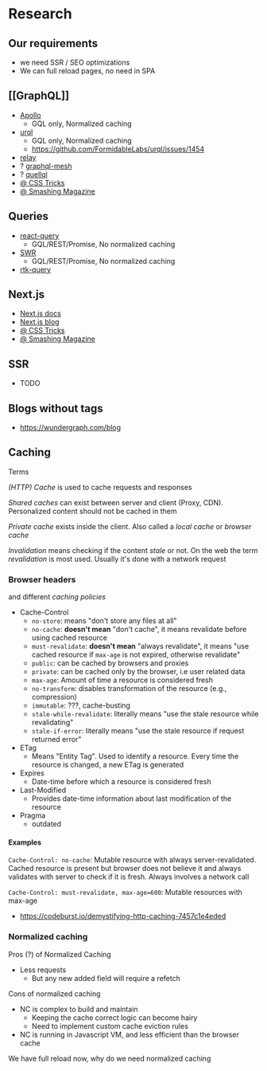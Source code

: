 # Research

## Our requirements

- we need SSR / SEO optimizations
- We can full reload pages, no need in SPA 

## [[GraphQL]]

- [Apollo](https://www.apollographql.com/docs/)
	- GQL only, Normalized caching
- [urql](https://formidable.com/open-source/urql/docs/)
	- GQL only, Normalized caching
	- https://github.com/FormidableLabs/urql/issues/1454
- [relay](https://relay.dev/docs/)
- ? [graphql-mesh](https://www.graphql-mesh.com/docs/introduction)
- ? [quellql](http://www.quellql.io/)
- [@ CSS Tricks](https://css-tricks.com/tag/graphql)
- [@ Smashing Magazine](https://www.smashingmagazine.com/category/graphql)

## Queries

- [react-query](https://react-query.tanstack.com/overview)
	- GQL/REST/Promise, No normalized caching
- [SWR](https://swr.vercel.app/docs/getting-started)
	- GQL/REST/Promise, No normalized caching
- [rtk-query](https://redux-toolkit.js.org/rtk-query/overview)


## Next.js

- [Next.js docs](https://nextjs.org/docs/getting-started)
- [Next.js blog](https://nextjs.org/blog)
- [@ CSS Tricks](https://css-tricks.com/tag/next-js/)
- [@ Smashing Magazine](https://www.smashingmagazine.com/category/next.js)

## SSR

- TODO

## Blogs without tags

- https://wundergraph.com/blog


## Caching

Terms

*(HTTP) Cache* is used to cache requests and responses

*Shared caches* can exist between server and client (Proxy, CDN). Personalized content should not be cached in them

*Private cache* exists inside the client. Also called a *local cache* or *browser cache*

*Invalidation* means checking if the content *stale* or not. On the web the term *revalidation* is most used. Usually it's done with a network request

### Browser headers
and different *caching policies*

- Cache-Control
	- `no-store`: means "don't store any files at all"
	- `no-cache`: **doesn't mean** "don't cache", it means revalidate before using cached resource
	- `must-revalidate`: **doesn't mean** "always revalidate", it means "use cached resource if `max-age` is not expired, otherwise revalidate"
	- `public`: can be cached by browsers and proxies
	- `private`: can be cached only by the browser, i.e user related data
	- `max-age`: Amount of time a resource is considered fresh
	- `no-transform`: disables transformation of the resource (e.g., compression)
	- `immutable`: ???, cache-busting
	- `stale-while-revalidate`: literally means "use the stale resource while revalidating"
	- `stale-if-error`: literally means "use the stale resource if request returned error"
- ETag
	- Means "Entity Tag". Used to identify a resource. Every time the resource is changed, a new ETag is generated
- Expires
	- Date-time before which a resource is considered fresh
- Last-Modified
	- Provides date-time information about last modification of the resource
- Pragma
	- outdated

#### Examples

`Cache-Control: no-cache`: Mutable resource with always server-revalidated. Cached resource is present but browser does not believe it and always validates with server to check if it is fresh. Always involves a network call

`Cache-Control: must-revalidate, max-age=600`: Mutable resources with max-age


- https://codeburst.io/demystifying-http-caching-7457c1e4eded


### Normalized caching

Pros (?) of Normalized Caching

- Less requests
	- But any new added field will require a refetch

Cons of normalized caching

- NC is complex to build and maintain
	- Keeping the cache correct logic can become hairy
	- Need to implement custom cache eviction rules
- NC is running in Javascript VM, and less efficient than the browser cache

We have full reload now, why do we need normalized caching